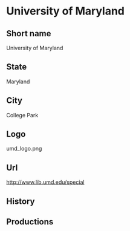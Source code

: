 # University of Maryland

## Short name

University of Maryland

## State

Maryland

## City

College Park

## Logo

umd\_logo.png

## Url

http://www.lib.umd.edu/special

## History



## Productions


